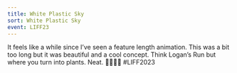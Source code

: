```yaml
---
title: White Plastic Sky
sort: White Plastic Sky
event: LIFF23
---
```

It feels like a while since I’ve seen a feature length animation. This was a bit too long but it was beautiful and a cool concept. Think Logan’s Run but where you turn into plants. Neat. 🌳🌳🌳🌳 #LIFF2023
